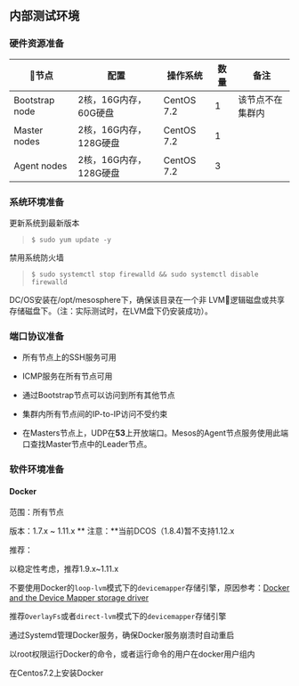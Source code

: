 ## 内部测试环境

### 硬件资源准备

| 节点 | 配置 | 操作系统 | 数量 | 备注 |
| --- | --- | --- | --- | --- |
| Bootstrap node | 2核，16G内存，60G硬盘 | CentOS 7.2 | 1 | 该节点不在集群内 |
| Master nodes | 2核，16G内存，128G硬盘 | CentOS 7.2 | 1 |  |
| Agent nodes | 2核，16G内存，128G硬盘 | CentOS 7.2 | 3 |  |

### 系统环境准备

更新系统到最新版本

> `$ sudo yum update -y`

禁用系统防火墙

> `$ sudo systemctl stop firewalld && sudo systemctl disable firewalld`

DC\/OS安装在\/opt\/mesosphere下，确保该目录在一个非 LVM逻辑磁盘或共享存储磁盘下。（注：实际测试时，在LVM盘下仍安装成功）。

### 端口协议准备

* 所有节点上的SSH服务可用

* ICMP服务在所有节点可用

* 通过Bootstrap节点可以访问到所有其他节点

* 集群内所有节点间的IP-to-IP访问不受约束

* 在Masters节点上，UDP在**53**上开放端口。Mesos的Agent节点服务使用此端口查找Master节点中的Leader节点。


### 软件环境准备

#### Docker

范围：所有节点

版本：1.7.x ~ 1.11.x ** 注意：**当前DCOS（1.8.4\)暂不支持1.12.x

推荐：

以稳定性考虑，推荐1.9.x~1.11.x

不要使用Docker的`loop-lvm`模式下的`devicemapper`存储引擎，原因参考：[Docker and the Device Mapper storage driver](https://docs.docker.com/engine/userguide/storagedriver/device-mapper-driver/)

推荐`OverlayFs`或者`direct-lvm`模式下的`devicemapper`存储引擎

通过Systemd管理Docker服务，确保Docker服务崩溃时自动重启

以root权限运行Docker的命令，或者运行命令的用户在docker用户组内

在Centos7.2上安装Docker




